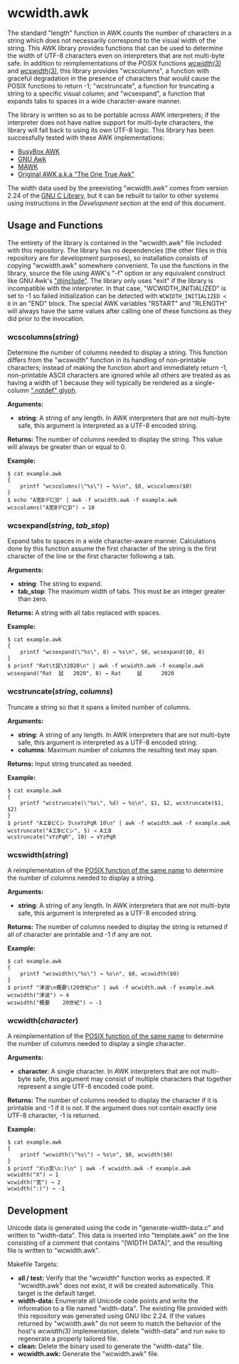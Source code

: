 wcwidth.awk
===========

The standard "length" function in AWK counts the number of characters in a
string which does not necessarily correspond to the visual width of the string.
This AWK library provides functions that can be used to determine the width of
UTF-8 characters even on interpreters that are not multi-byte safe. In addition
to reimplementations of the POSIX functions [_wcwidth(3)_][wcwidth.3] and
[_wcswidth(3)_][wcswidth.3], this library provides "wcscolumns", a function
with graceful degradation in the presence of characters that would cause the
POSIX functions to return -1; "wcstruncate", a function for truncating a string
to a specific visual column; and "wcsexpand", a function that expands tabs to
spaces in a wide character-aware manner.

The library is written so as to be portable across AWK interpreters; if the
interpreter does not have native support for multi-byte characters, the library
will fall back to using its own UTF-8 logic. This library has been successfully
tested with these AWK implementations:

- [BusyBox AWK][busybox]
- [GNU Awk][gawk]
- [MAWK][mawk]
- [Original AWK a.k.a "The One True Awk"][original-awk]

The width data used by the preexisting "wcwidth.awk" comes from version 2.24 of
the [GNU C Library][glibc], but it can be rebuilt to tailor to other systems
using instructions in the _Development_ section at the end of this document.

  [wcwidth.3]: http://pubs.opengroup.org/onlinepubs/9699919799/functions/wcwidth.html
  [wcswidth.3]: http://pubs.opengroup.org/onlinepubs/9699919799/functions/wcswidth.html
  [busybox]: https://busybox.net/
  [gawk]: https://www.gnu.org/software/gawk/
  [mawk]: http://invisible-island.net/mawk/mawk.html
  [original-awk]: https://packages.debian.org/wheezy/original-awk
  [glibc]: https://www.gnu.org/software/libc/

Usage and Functions
-------------------

The entirety of the library is contained in the "wcwidth.awk" file included
with this repository. The library has no dependencies (the other files in this
repository are for development purposes), so installation consists of copying
"wcwidth.awk" somewhere convenient. To use the functions in the library, source
the file using AWK's "-f" option or any equivalent construct like GNU Awk's
["@include"][gawk-include]. The library only uses "exit" if the library is
incompatible with the interpreter. In that case, "WCWIDTH_INITIALIZED" is set
to -1 so failed initialization can be detected with `WCWIDTH_INITIALIZED < 0`
in an "END" block. The special AWK variables "RSTART" and "RLENGTH" will always
have the same values after calling one of these functions as they did prior to
the invocation.

  [gawk-include]: https://www.gnu.org/software/gawk/manual/html_node/Include-Files.html

### wcscolumns(_string_) ###

Determine the number of columns needed to display a string. This function
differs from the "wcswidth" function in its handling of non-printable
characters; instead of making the function abort and immediately return -1,
non-printable ASCII characters are ignored while all others are treated as as
having a width of 1 because they will typically be rendered as a single-column
[".notdef" glyph][notdef-glyph].

  [notdef-glyph]: https://www.microsoft.com/typography/otspec/recom.htm

**Arguments:**
- **string**: A string of any length. In AWK interpreters that are not
  multi-byte safe, this argument is interpreted as a UTF-8 encoded string.

**Returns:** The number of columns needed to display the string. This value will
always be greater than or equal to 0.

**Example:**

    $ cat example.awk
    {
        printf "wcscolumns(\"%s\") → %s\n", $0, wcscolumns($0)
    }
    $ echo "A宽BデC🦀D" | awk -f wcwidth.awk -f example.awk
    wcscolumns("A宽BデC🦀D") → 10

### wcsexpand(_string_, _tab_stop_) ###

Expand tabs to spaces in a wide character-aware manner. Calculations done by
this function assume the first character of the string is the first character
of the line or the first character following a tab.

**Arguments:**

- **string**: The string to expand.
- **tab_stop**: The maximum width of tabs. This must be an integer greater than
  zero.

**Returns:** A string with all tabs replaced with spaces.

**Example:**

    $ cat example.awk
    {
        printf "wcsexpand(\"%s\", 8) → %s\n", $0, wcsexpand($0, 8)
    }
    $ printf "Rat\t鼠\t2020\n" | awk -f wcwidth.awk -f example.awk
    wcsexpand("Rat	鼠	2020", 8) → Rat     鼠      2020

### wcstruncate(_string_, _columns_) ###

Truncate a string so that it spans a limited number of columns.

**Arguments:**
- **string**: A string of any length. In AWK interpreters that are not
  multi-byte safe, this argument is interpreted as a UTF-8 encoded string.
- **columns**: Maximum number of columns the resulting text may span.

**Returns:** Input string truncated as needed.

**Example:**

    $ cat example.awk
    {
        printf "wcstruncate(\"%s\", %d) → %s\n", $1, $2, wcstruncate($1, $2)
    }
    $ printf "AエBビCシ 5\nxYzPqR 10\n" | awk -f wcwidth.awk -f example.awk
    wcstruncate("AエBビCシ", 5) → AエB
    wcstruncate("xYzPqR", 10) → xYzPqR

### wcswidth(_string_) ###

A reimplementation of the [POSIX function of the same name][wcswidth.3] to
determine the number of columns needed to display a string.

**Arguments:**
- **string**: A string of any length. In AWK interpreters that are not
  multi-byte safe, this argument is interpreted as a UTF-8 encoded string.

**Returns:** The number of columns needed to display the string is returned if
all of character are printable and -1 if any are not.

**Example:**

    $ cat example.awk
    {
        printf "wcswidth(\"%s\") → %s\n", $0, wcswidth($0)
    }
    $ printf "津波\n概要\t20世紀\n" | awk -f wcwidth.awk -f example.awk
    wcswidth("津波") → 4
    wcswidth("概要	20世紀") → -1

### wcwidth(_character_) ###

A reimplementation of the [POSIX function of the same name][wcwidth.3] to
determine the number of columns needed to display a single character.

**Arguments:**
- **character**: A single character. In AWK interpreters that are not
  multi-byte safe, this argument may consist of multiple characters that
  together represent a single UTF-8 encoded code point.

**Returns:** The number of columns needed to display the character if it is
printable and -1 if it is not. If the argument does not contain exactly one
UTF-8 character, -1 is returned.

**Example:**

    $ cat example.awk
    {
        printf "wcwidth(\"%s\") → %s\n", $0, wcwidth($0)
    }
    $ printf "X\n宽\n:)\n" | awk -f wcwidth.awk -f example.awk
    wcwidth("X") → 1
    wcwidth("宽") → 2
    wcwidth(":)") → -1

Development
-----------

Unicode data is generated using the code in "generate-width-data.c" and written
to "width-data". This data is inserted into "template.awk" on the line
consisting of a comment that contains "[WIDTH DATA]", and the resulting file is
written to "wcwidth.awk".

Makefile Targets:

- **all / test:** Verify that the "wcwidth" function works as expected. If
  "wcwidth.awk" does not exist, it will be created automatically. This target
  is the default target.
- **width-data:** Enumerate all Unicode code points and write the information
  to a file named "width-data". The existing file provided with this repository
  was generated using GNU libc 2.24. If the values returned by "wcwidth.awk" do
  not seem to match the behavior of the host's _wcwidth(3)_ implementation,
  delete "width-data" and run `make` to regenerate a properly tailored file.
- **clean:** Delete the binary used to generate the "width-data" file.
- **wcwidth.awk:** Generate the "wcwidth.awk" file.
